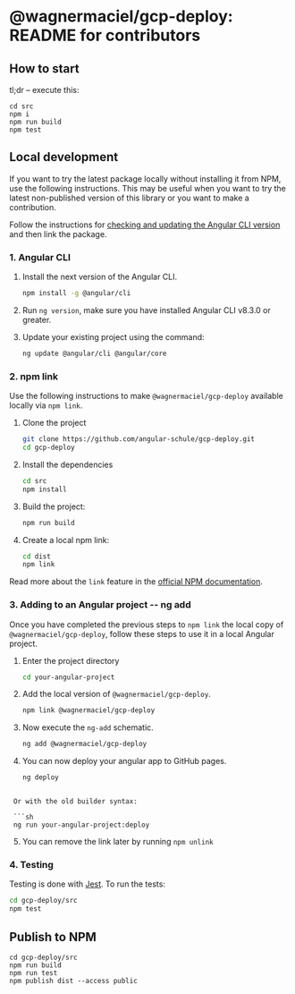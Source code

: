 # @wagnermaciel/gcp-deploy: README for contributors

## How to start <a name="start"></a>

tl;dr – execute this:

```
cd src
npm i
npm run build
npm test
```


## Local development

If you want to try the latest package locally without installing it from NPM, use the following instructions.
This may be useful when you want to try the latest non-published version of this library or you want to make a contribution.

Follow the instructions for [checking and updating the Angular CLI version](#angular-cli) and then link the package.


### 1. Angular CLI

1. Install the next version of the Angular CLI.

   ```sh
   npm install -g @angular/cli
   ```

2. Run `ng version`, make sure you have installed Angular CLI v8.3.0 or greater.

3. Update your existing project using the command:

   ```sh
   ng update @angular/cli @angular/core
   ```


### 2. npm link

Use the following instructions to make `@wagnermaciel/gcp-deploy` available locally via `npm link`.

1. Clone the project

   ```sh
   git clone https://github.com/angular-schule/gcp-deploy.git
   cd gcp-deploy
   ```

2. Install the dependencies

   ```sh
   cd src
   npm install
   ```

3. Build the project:

   ```sh
   npm run build
   ```

4. Create a local npm link:

   ```sh
   cd dist
   npm link
   ```

Read more about the `link` feature in the [official NPM documentation](https://docs.npmjs.com/cli/link).


### 3. Adding to an Angular project -- ng add

Once you have completed the previous steps to `npm link` the local copy of `@wagnermaciel/gcp-deploy`, follow these steps to use it in a local Angular project.

1. Enter the project directory

   ```sh
   cd your-angular-project
   ```

2. Add the local version of `@wagnermaciel/gcp-deploy`.

   ```sh
   npm link @wagnermaciel/gcp-deploy
   ```

3. Now execute the `ng-add` schematic.

   ```sh
   ng add @wagnermaciel/gcp-deploy
   ```

4. You can now deploy your angular app to GitHub pages.

   ```sh
   ng deploy
  ```

   Or with the old builder syntax:

   ```sh
   ng run your-angular-project:deploy
   ```

5. You can remove the link later by running `npm unlink`


### 4. Testing

Testing is done with [Jest](https://jestjs.io/).
To run the tests:

```sh
cd gcp-deploy/src
npm test
```



## Publish to NPM

```
cd gcp-deploy/src
npm run build
npm run test
npm publish dist --access public
```
